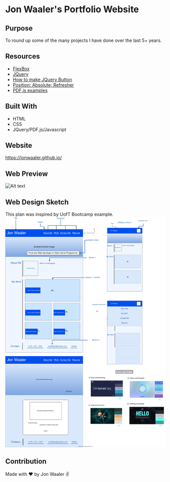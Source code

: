 # Jon Waaler's Portfolio Website

## Purpose

To round up some of the many projects I have done over the last 5+ years.

## Resources

- [FlexBox](https://css-tricks.com/snippets/css/a-guide-to-flexbox/)
- [JQuery](https://api.jquery.com/toggleclass/)
- [How to make JQuery Button](https://jsfiddle.net/1fg4qkx5/2/)
- [Position: Absolute; Refresher](https://stackoverflow.com/questions/8708945/how-to-position-text-over-an-image-in-css)
- [PDF.js examples](https://mozilla.github.io/pdf.js/examples/)

## Built With

- HTML
- CSS
- JQuery/PDF.js/Javascript

## Website

https://jonwaaler.github.io/

## Web Preview

![Alt text](https://i.imgur.com/zPiM0W0.png)


## Web Design Sketch

This plan was inspired by UofT Bootcamp example.
![Alt text](https://github.com/JonWaaler/jonwaaler.github.io/blob/main/images/Portfolio%20Design%20Doc.svg)

## Contribution

Made with ❤️ by Jon Waaler ✌
